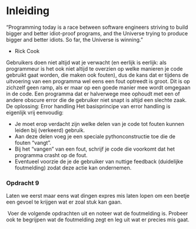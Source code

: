 # Inleiding
“Programming today is a race between software engineers striving to build bigger and better idiot-proof programs, and the Universe trying to produce bigger and better idiots. So far, the Universe is winning.”
 - Rick Cook

Gebruikers doen niet altijd wat je verwacht (en eerlijk is eerlijk: als programmeur is het ook niet altijd te overzien op welke manieren je code gebruikt gaat worden, die maken ook fouten), dus de kans dat er tijdens de uitvoering van een programma wel eens een fout optreedt is groot.
Dit is op zichzelf geen ramp, als er maar op een goede manier mee wordt omgegaan in de code. Een programma dat er halverwege mee ophoudt met een of andere obscure error die de gebruiker niet snapt is altijd een slechte zaak. De oplossing: Error handling
Het basisprincipe van error handling is eigenlijk vrij eenvoudig:
* Je moet erop verdacht zijn welke delen van je code tot fouten kunnen leiden bij (verkeerd) gebruik.
* Aan deze delen voeg je een speciale pythonconstructie toe die de fouten “vangt”.
* Bij het “vangen” van een fout, schrijf je code die voorkomt dat het programma crasht op de fout.
* Eventueel voorzie de je de gebruiker van nuttige feedback (duidelijke foutmelding) zodat deze actie kan ondernemen.

### Opdracht 9
Laten we eerst maar eens wat dingen expres mis laten lopen om een beetje een gevoel te krijgen wat er zoal stuk kan gaan.

 Voer de volgende opdrachten uit en noteer wat de foutmelding is. Probeer ook te begrijpen wat de foutmelding zegt en leg uit wat er precies mis gaat.
